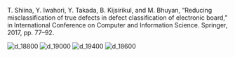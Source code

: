 T. Shiina, Y. Iwahori, Y. Takada, B. Kijsirikul, and M. Bhuyan, “Reducing misclassification of true defects in defect classification of electronic board,” in International Conference on Computer and Information Science. Springer, 2017, pp. 77–92.

![d_18800](https://user-images.githubusercontent.com/124348594/219402871-99cf4d05-4b70-4cdd-86c7-c75aad3e2c6b.png)
![d_19000](https://user-images.githubusercontent.com/124348594/219402885-db190faf-5957-44b6-9bfa-630d933882b7.png)
![d_19400](https://user-images.githubusercontent.com/124348594/219402892-ce47cc78-dee6-4578-b1fc-147f9d868efc.png)
![d_18600](https://user-images.githubusercontent.com/124348594/219402896-a5b1f844-8d15-4d03-be35-a45faf74756f.png)
